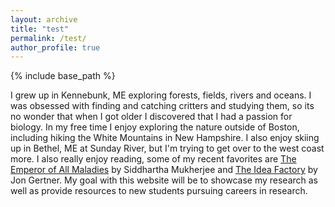 ```yaml
---
layout: archive
title: "test"
permalink: /test/
author_profile: true
---
```


{% include base_path %}

I grew up in Kennebunk, ME exploring forests, fields, rivers and oceans. I was obsessed with finding and catching critters and studying them, so its no wonder that when I got older I discovered that I had a passion for biology. In my free time I enjoy exploring the nature outside of Boston, including hiking the White Mountains in New Hampshire. I also enjoy skiing up in Bethel, ME at Sunday River, but I'm trying to get over to the west coast more. I also really enjoy reading, some of my recent favorites are [The Emperor of All Maladies](https://www.amazon.com/Emperor-All-Maladies-Biography-Cancer/dp/1439170916) by Siddhartha Mukherjee and [The Idea Factory](https://www.amazon.com/Idea-Factory-Great-American-Innovation/dp/0143122797/ref=sr_1_1?keywords=bell+labs&qid=1659370723&s=books&sprefix=bell+l%2Cstripbooks%2C82&sr=1-1) by Jon Gertner. My goal with this website will be to showcase my research as well as provide resources to new students pursuing careers in research.
